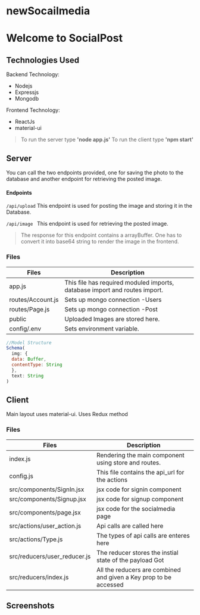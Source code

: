 # newSocailmedia
# Welcome to SocialPost

## Technologies Used
Backend Technology:
- Nodejs
- Expressjs
- Mongodb

Frontend Technology:
- ReactJs
- material-ui


> To run the server type **'node app.js'**
> To run the client type **'npm start'**


## Server
You can call the two endpoints provided, one for saving the photo to the database and another endpoint for retrieving the posted image.

#### Endpoints

``` /api/upload ```
This endpoint is used for posting the image and storing it in the Database.

```/api/image ```
This endpoint is used for retrieving the posted image.

>The response for this endpoint contains a arrayBuffer. One has to convert it into base64 string to render the image in the frontend.

### Files

| Files | Description |
| ----- | ----------- |
| app.js             | This file has required moduled imports, database import and routes import. |
| routes/Account.js  | Sets up mongo connection -Users                                            |
| routes/Page.js     | Sets up mongo connection -Post                                             |
| public             | Uploaded Images are stored here.                                           |
| config/.env        | Sets environment variable.                                                 |

```js 
//Model Structure
Schema(
  img: {
  data: Buffer,
  contentType: String
  },
  text: String
)
```

## Client
Main layout uses material-ui.
Uses Redux method 

### Files


| Files | Description |
| ----- | ----------- |
| index.js                    | Rendering the main component using store and routes.              |
| config.js                   | This file contains the api_url for the actions                    |
|src/components/SignIn.jsx    | jsx code for signin component                                     |
|src/components/Signup.jsx    | jsx code for signup component                                     |
|src/components/page.jsx      | jsx code for the socialmedia page                                 |
|src/actions/user_action.js   | Api calls are called here                                         |
|src/actions/Type.js          | The types of api calls are enteres here                           |
|src/reducers/user_reducer.js | The reducer stores the instial state of the payload Got           |
|src/reducers/index.js        | All the reducers are combined and given a Key prop to be accessed |
## Screenshots
